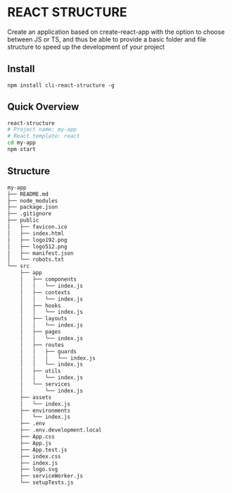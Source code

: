 # REACT STRUCTURE

Create an application based on create-react-app with the option to choose between JS or TS, and thus be able to provide a basic folder and file structure to speed up the development of your project

## Install

```npm
npm install cli-react-structure -g
```

## Quick Overview

```sh
react-structure
# Project name: my-app
# React template: react
cd my-app
npm start
```

## Structure

```txt
my-app
├── README.md
├── node_modules
├── package.json
├── .gitignore
├── public
│   ├── favicon.ico
│   ├── index.html
│   ├── logo192.png
│   ├── logo512.png
│   ├── manifest.json
│   └── robots.txt
└── src
    ├── app
    │   ├── components
    │   │   └── index.js
    │   ├── contexts
    │   │   └── index.js
    │   ├── hooks
    │   │   └── index.js
    │   ├── layouts
    │   │   └── index.js
    │   ├── pages
    │   │   └── index.js
    │   ├── routes
    │   │   ├── guards
    │   │   │   └── index.js
    │   │   └── index.js
    │   ├── utils
    │   │   └── index.js
    │   └── services
    │       └── index.js
    ├── assets
    │   └── index.js
    ├── environments
    │   └── index.js
    ├── .env
    ├── .env.development.local
    ├── App.css
    ├── App.js
    ├── App.test.js
    ├── index.css
    ├── index.js
    ├── logo.svg
    ├── serviceWorker.js
    └── setupTests.js
```
